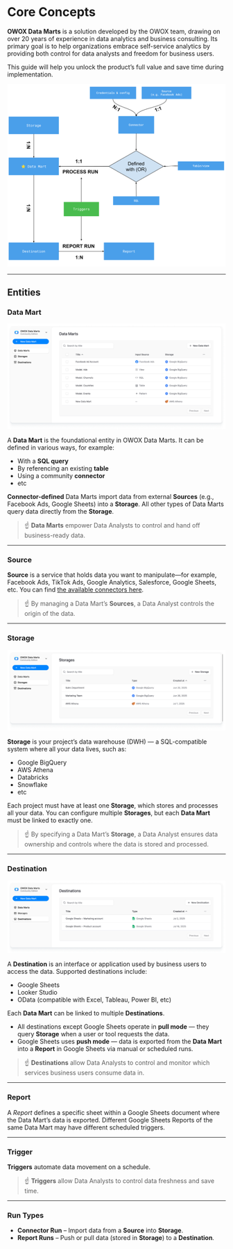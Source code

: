 # Core Concepts

**OWOX Data Marts** is a solution developed by the OWOX team, drawing on over 20 years of experience in data analytics and business consulting. Its primary goal is to help organizations embrace self-service analytics by providing both control for data analysts and freedom for business users.

This guide will help you unlock the product’s full value and save time during implementation.

![Core Concepts](../res/core-concepts.svg)

---

## Entities

### Data Mart

![Data Marts](../res/screens/data-marts-table.png)

A **Data Mart** is the foundational entity in OWOX Data Marts. It can be defined in various ways, for example:

- With a **SQL query**
- By referencing an existing **table**
- Using a community **connector**
- etc

**Connector-defined** Data Marts import data from external **Sources** (e.g., Facebook Ads, Google Sheets) into a **Storage**.
All other types of Data Marts query data directly from the **Storage**.

> ☝️ **Data Marts** empower Data Analysts to control and hand off business-ready data.

---

### Source

**Source** is a service that holds data you want to manipulate—for example, Facebook Ads, TikTok Ads, Google Analytics, Salesforce, Google Sheets, etc. You can find [the available connectors here](https://docs.owox.com/#data-sources).

> ☝️ By managing a Data Mart’s **Sources**, a Data Analyst controls the origin of the data.

---

### Storage

![Storages](../res/screens/storages-table.png)

**Storage** is your project’s data warehouse (DWH) — a SQL-compatible system where all your data lives, such as:

- Google BigQuery
- AWS Athena
- Databricks
- Snowflake
- etc

Each project must have at least one **Storage**, which stores and processes all your data.
You can configure multiple **Storages**, but each **Data Mart** must be linked to exactly one.

> ☝️ By specifying a Data Mart’s **Storage**, a Data Analyst ensures data ownership and controls where the data is stored and processed.

---

### Destination

![Destinations](../res/screens/destinations-table.png)

A **Destination** is an interface or application used by business users to access the data. Supported destinations include:

- Google Sheets
- Looker Studio
- OData (compatible with Excel, Tableau, Power BI, etc)

Each **Data Mart** can be linked to multiple **Destinations**.

- All destinations except Google Sheets operate in **pull mode** — they query **Storage** when a user or tool requests the data.  
- Google Sheets uses **push mode** — data is exported from the **Data Mart** into a **Report** in Google Sheets via manual or scheduled runs.

> ☝️ **Destinations** allow Data Analysts to control and monitor which services business users consume data in.

---

### Report

A *Report* defines a specific sheet within a Google Sheets document where the Data Mart’s data is exported.
Different Google Sheets Reports of the same Data Mart may have different scheduled triggers.

---

### Trigger

**Triggers** automate data movement on a schedule.
> ☝️ **Triggers** allow Data Analysts to control data freshness and save time.

---

### Run Types

- **Connector Run** – Import data from a **Source** into **Storage**.  
- **Report Runs** – Push or pull data (stored in **Storage**) to a **Destination**.
